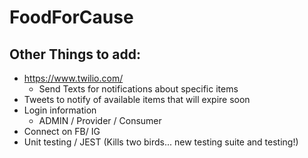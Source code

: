# FoodForCause

## Other Things to add:
* https://www.twilio.com/
    * Send Texts for notifications about specific items
* Tweets to notify of available items that will expire soon
* Login information
    * ADMIN / Provider / Consumer
* Connect on FB/ IG
* Unit testing / JEST (Kills two birds... new testing suite and testing!)

